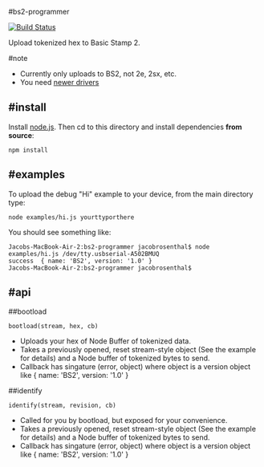 #bs2-programmer

[![Build Status](https://travis-ci.org/irkenjs/bs2-programmer.svg)](https://travis-ci.org/irkenjs/bs2-programmer)

Upload tokenized hex to Basic Stamp 2.

#note
* Currently only uploads to BS2, not 2e, 2sx, etc.
* You need [newer drivers](http://www.ftdichip.com/Drivers/VCP.htm)

#install
---
Install [node.js](http://nodejs.org/). Then cd to this directory and install dependencies **from source**:
```
npm install
```

#examples
---
To upload the debug "Hi" example to your device, from the main directory type:
```
node examples/hi.js yourttyporthere
```
You should see something like:
```
Jacobs-MacBook-Air-2:bs2-programmer jacobrosenthal$ node examples/hi.js /dev/tty.usbserial-A502BMUQ
success  { name: 'BS2', version: '1.0' }
Jacobs-MacBook-Air-2:bs2-programmer jacobrosenthal$
```

#api
----
##bootload
```
bootload(stream, hex, cb)
```

* Uploads your hex of Node Buffer of tokenized data.
* Takes a previously opened, reset stream-style object (See the example for details) and a Node buffer of tokenized bytes to send.
* Callback has singature (error, object) where object is a version object like { name: 'BS2', version: '1.0' }

##identify

```
identify(stream, revision, cb)
```

* Called for you by bootload, but exposed for your convenience.
* Takes a previously opened, reset stream-style object (See the example for details) and a Node buffer of tokenized bytes to send.
* Callback has singature (error, object) where object is a version object like { name: 'BS2', version: '1.0' }
